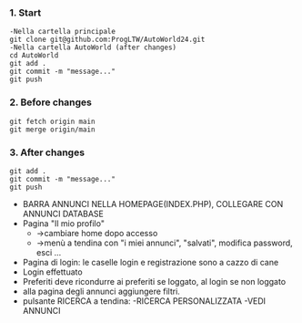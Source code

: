### 1. Start
    -Nella cartella principale
    git clone git@github.com:ProgLTW/AutoWorld24.git
    -Nella cartella AutoWorld (after changes)
    cd AutoWorld
    git add .
    git commit -m "message..."
    git push
### 2. Before changes
    git fetch origin main
    git merge origin/main
### 3. After changes
    git add .
    git commit -m "message..."
    git push

- BARRA ANNUNCI NELLA HOMEPAGE(INDEX.PHP), COLLEGARE CON ANNUNCI DATABASE
- Pagina "Il mio profilo" 
	-   ->cambiare home dopo accesso
	-   ->menù a tendina con "i miei annunci", "salvati", modifica password, esci …
- Pagina di login: le caselle login e registrazione sono a cazzo di cane
- Login effettuato
- Preferiti deve ricondurre ai preferiti se loggato, al login se non loggato
- alla pagina degli annunci aggiungere filtri.
- pulsante RICERCA a tendina: -RICERCA PERSONALIZZATA -VEDI ANNUNCI

